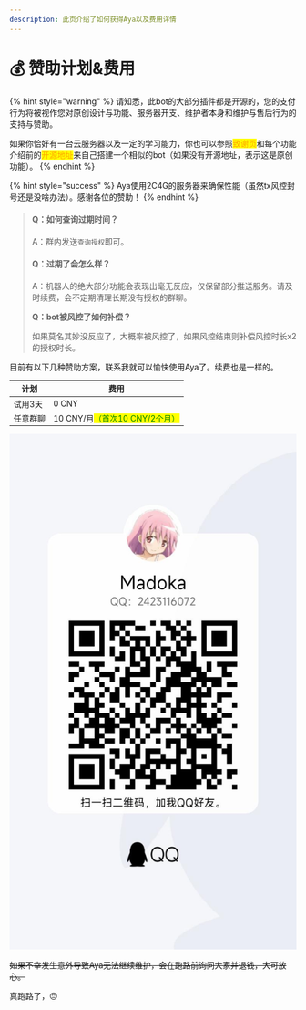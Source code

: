 ```yaml
---
description: 此页介绍了如何获得Aya以及费用详情
---
```


# 💰 赞助计划&费用

{% hint style="warning" %}
请知悉，此bot的大部分插件都是开源的，您的支付行为将被视作您对原创设计与功能、服务器开支、维护者本身和维护与售后行为的支持与赞助。

如果你恰好有一台云服务器以及一定的学习能力，你也可以参照<mark style="color:orange;">致谢页</mark>和每个功能介绍前的<mark style="color:orange;">开源地址</mark>来自己搭建一个相似的bot（如果没有开源地址，表示这是原创功能）。
{% endhint %}

{% hint style="success" %}
Aya使用2C4G的服务器来确保性能（虽然tx风控封号还是没啥办法）。感谢各位的赞助！
{% endhint %}

> #### Q：如何查询过期时间？
>
> A：群内发送`查询授权`即可。
>
> #### Q：过期了会怎么样？
>
> A：机器人的绝大部分功能会表现出毫无反应，仅保留部分推送服务。请及时续费，会不定期清理长期没有授权的群聊。
>
> **Q：bot被风控了如何补偿？**
>
> 如果莫名其妙没反应了，大概率被风控了，如果风控结束则补偿风控时长x2的授权时长。

目前有以下几种赞助方案，联系我就可以愉快使用Aya了。续费也是一样的。

| 计划   | 费用                                                       |
| ---- | -------------------------------------------------------- |
| 试用3天 | 0 CNY                                                    |
| 任意群聊 | 10 CNY/月<mark style="color:green;">（首次10 CNY/2个月）</mark> |

<div align="left">

<img src=".gitbook/assets/QQ图片20220723151112.jpg" alt="">

</div>

~~如果不幸发生意外导致Aya无法继续维护，会在跑路前询问大家并退钱，大可放心。~~

真跑路了，😔
